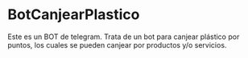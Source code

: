 # BotCanjearPlastico

Este es un BOT de telegram. Trata de un bot para canjear plástico por puntos, los cuales se pueden canjear por productos y/o servicios.
